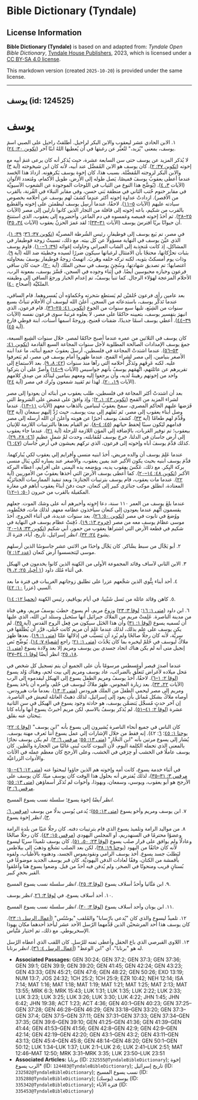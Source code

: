 # Bible Dictionary (Tyndale)

## License Information

**Bible Dictionary (Tyndale)** is based on and adapted from: _Tyndale Open Bible Dictionary_, [Tyndale House Publishers](https://tyndaleopenresources.com/), 2023, which is licensed under a [CC BY-SA 4.0 license](https://creativecommons.org/licenses/by-sa/4.0/legalcode.en).

This markdown version (created `2025-10-20`) is provided under the same license.



--------------------------------

## يوسف (id: 124525)

يوسف
====

١. الابن الحادي عشر ليعقوب والابن البكر لراحيل. أطلقتْ راحيل على الصبي اسمَ يوسف، بمعنى "يُزيد،" لتُعبِّر عن رغبتها في أن يُعطيها اللهُ ابنًا آخر ([تكوين ٣٠: ٢٤](https://ref.ly/Gen30:24)).

لا يُذكر المزيد عن يوسف حتى سن السابعة عشرة، حيث يُذكر أنه كان يرعى غنمَ أبيه مع إخوته ([تكوين ٣٧: ٢](https://ref.ly/Gen37:2)). كان يوسف هو الابن المُفضَّل عند أبيه، لأنه كان ابن شيخوخته (آية [٣](https://ref.ly/Gen37:3)) والابن البكر لزوجته المُفضَّلة. بسبب هذا، كان إخوة يوسف يَكرهونه. ازدادَ هذا الحَسد عندما أعطى يعقوبُ يوسفَ قميصًا، يَصل طوله إلى الأرض، طويل الأكمام، ومُتعدد الألوان (الآيات [٣، ٤](https://ref.ly/Gen37:3-Gen37:4)). (يُوضَّح هذا النوع من الثياب في اللوحات الموجودة عن الشعوب الآسيويَّة في مقابر خنوم حُتب الثاني في منطقة بَني حسن، وفي مقابر النبلاء في القُرنة، بالقرب من الأقصر). ازدادتْ عداوة إخوته أكثر عندما كشفَ لهم يوسف عن أحلامه بخصوص سيادته عليهم (الآيات [٥–١١](https://ref.ly/Gen37:5-Gen37:11)). لاحقًا، عندما أُرسِل يوسف ليطمئن على إخوته والقطيع بالقرب من شكيم، باعه إخوته إلى قافلة من التجار الذين كانوا نازلين إلى مصر (الآيات [٢٥–٢٨](https://ref.ly/Gen37:25-Gen37:28)). ثم أخذَ إخوته قميصه وغمسوه في دم الماعز، وأحضروه إلى يعقوب، الذي استنتجَ أن حيوانًا بريًا افترسَ يوسف (الآيات [٣١–٣٣](https://ref.ly/Gen37:31-Gen37:33))؛ لقد غمرَ الحزنُ يعقوب (الآيات [٣٤، ٣٥](https://ref.ly/Gen37:34-Gen37:35)).

في مصر، تم بَيع يوسف إلى فوطيفار، رئيس الشُرطة المصريَّة ([تكوين ٣٧: ٣٦](https://ref.ly/Gen37:36)؛ [٣٩: ١](https://ref.ly/Gen39:1))، الذي عيَّنَ يوسف في النهاية مسؤولًا عن كل بيته. مع ذلك، تسببتْ زوجة فوطيفار في المشاكل، إذ كانت مُنجذبة إلى الشاب العبراني وحاولت إغوائه ([٣٩: ٦–١٠](https://ref.ly/Gen39:6-Gen39:10)). قاومَ يوسف بثبات تحرُّكاتها، محتجًا بأن الامتثال لرغباتها سيكون ضررًا لسيده وخطيئة ضد الله (آية [٩](https://ref.ly/Gen39:9)). وذات يوم أمسكتْ بثوبه، لكنه تركه خلفه وهَربَ. اتهمتْ زوجةُ فوطيفار يوسفَ بمحاولته اغتصابها؛ تم تصديق شهادتها، وسُجِنَ يوسف في سجن الملك (آية [٢٠](https://ref.ly/Gen39:20))، حيث كان ساقي فرعون وخبازه محبوسين أيضًا. في أثناء وجوده في السجن، فَسَّرَ يوسف، بمعونة الرب، الأحلام المزعجة لهؤلاء الرجال. كما تنبأَ يوسفُ، تم إعدام الخباز ورجعَ الساقي إلى وظيفته الملكيَّة (أصحاح [٤٠](https://ref.ly/Gen40:1-Gen40:23)).

بعد عامين رأى فرعون حُلمَيْن لم يَستطع سَحرته وحُكماؤه أن يُفسروهما. قام الساقي، عندما تَذكَّر يوسف، باستدعائه من السجن. أعلنَ الله ليوسف أن الأحلام تنبأتْ بسبع سنوات من الشِبَع، تليها سبع سنوات من الجوع ([تكوين ٤١: ٢٥–٣٦](https://ref.ly/Gen41:25-Gen41:36)). قام فرعون، الذي انبهرَ بتفسير يوسف، بتعيينه حاكمًا على مصر، لا يعلوه مَرتبةً سوى فرعون نفسه (الآيات [٣٩–٤٤](https://ref.ly/Gen41:39-Gen41:44)). أُعطي يوسف اسمًا جديدًا، صَفنات فَعنيح، وزوجةً اسمها أسنات، ابنة فوطي فارع (آية [٤٥](https://ref.ly/Gen41:45)).

كان يوسف في الثلاثين من عمره عندما أصبح حاكمًا لمصر. خلال سنوات الشِبع السبعة، جمعَ يوسف الإمدادات الصالحة المطلوبة لأجل سنوات المجاعة السبع القادمة ([تكوين ٤١: ٥٣–٥٦](https://ref.ly/Gen41:53-Gen41:56)). عندما اشتدتْ المجاعة في فلسطين، أرسلَ يعقوبُ جميع أبنائه، ما عدا ابنه الأصغر بنيامين، إلى مصر لشراء القمح. عندما ظهروا أمام يوسف في مصر، لم يَتعرفوا عليه. لكنه عَرِفَهم وتَذكَّر أحلامه التي رآها منذ سنوات ([٤٢: ٨، ٩](https://ref.ly/Gen42:8-Gen42:9)). بعد الاستماع إلى تقريرهم عن عائلتهم، اتَّهمَهم يوسفُ بأنهم جواسيس (الآيات [٩–١٤](https://ref.ly/Gen42:9-Gen42:14)) وأصرَّ على أن يتركوا واحد من إخوتهم رهينةً لديه، وأن يرجعوا إليه ومعهم بنيامين ليتأكد من صِدق كلامهم (الآيات [١٩، ٢٠](https://ref.ly/Gen42:19-Gen42:20)). لهذا تم تَقييد شمعون وتُرِك في مصر (آية [٢٤](https://ref.ly/Gen42:24)).

بعد أن اشتدتْ أكثر المجاعة في فلسطين، طلب يعقوب من أبنائه أن يعودوا إلى مصر لشراء المزيد من القمح ([تكوين ٤٣: ١، ٢](https://ref.ly/Gen43:1-Gen43:2))؛ وإذ وافقَ على مَضض على الشروط التي فَرَضها عليهم الحاكم المصري، سمحَ يعقوبُ لبنيامين بالذهاب معهم (الآيات [١١–١٣](https://ref.ly/Gen43:11-Gen43:13)). عندما وصل أبناء يعقوب إلى مصر، تَم نَقلهم إلى بيت يوسف، حيث رُدَّ إليهم سمعان (آية [٢٣](https://ref.ly/Gen43:23)) وقُدِّمَ لهم طعامًا (آية [٣٣](https://ref.ly/Gen43:33)). كشفَ يوسف أخيرًا عن هويته وأعلنَ أن الله أرسله إلى مصر قدامهم ليَكون سببًا لِحفظ حياتهم ([٤٥: ٤–٨](https://ref.ly/Gen45:4-Gen45:8)). تم القيام بعدها بالترتيبات اللازمة للإتيان بيعقوب؛ تم توفير العَربات، بالإضافة إلى المؤن اللازمة للرحلة (آية [٢١](https://ref.ly/Gen45:21)). عندما جاء يعقوب إلى أرض جاسان في الدلتا، خرجَ يوسف لمُقابلته، وحدث لمُ شملٍ عظيمٍ ([٤٦: ٢٨، ٢٩](https://ref.ly/Gen46:28-Gen46:29)). كذلك قدَّمَ يوسفَ أباه وإخوته إلى فرعون، الذي تركهم يعيشون في أرض جاسان ([٤٧: ٦](https://ref.ly/Gen47:6)).

عندما عَلِمَ يوسف أن والده مريض، أَخذَ ابنيه منسى وأفرايم إلي يعقوب لكي يُباركهما. قدَّمَ يوسف ابنيه بحيث يكون الأكبر عند يمين يعقوب، والأصغر عند يساره لكي يَنال منسى بركة البِكر. مع ذلك، عَكَسَ يعقوب يديه، وبِوَضعه يده اليمنى على أفرايم، أعطاه البركة الأكبر ([تكوين ٤٨: ١٤–٢٠](https://ref.ly/Gen48:14-Gen48:20)). كما أُعطى يوسف الأرضَ التي أخذها يعقوبُ من الأموريين (آية [٢٢](https://ref.ly/Gen48:22)). عندما مات يعقوب، قام يوسف بترتيبات الجنازة؛ وبعد تنفيذ الممارسات الجنائزيَّة المعتادة، انطلق موكب جنائزي كبير إلى كنعان، حيث دفنَ أبناءُ يعقوب أباهم في مغارة المكفيلة بالقرب من حبرون ([٥٠: ١–١٢](https://ref.ly/Gen50:1-Gen50:12)).

عندما بلغَ يوسف من العمر ١١٠ سنة، دعا إخوته وأخبرهم أنه على وشك الموت. جعلهم يقسمون أنَّهم عندما يعودون إلى كنعان سيأخذون عظامه معهم. لذلك مات، فحَنَّطوه، ووُضعَ في تابوت في مصر ([تكوين ٥٠: ٢٦](https://ref.ly/Gen50:26)). بعد سنوات عديدة، في أثناء الخروج، أخذَ موسى عظامَ يوسف معه من مصر ([خروج ١٣: ١٩](https://ref.ly/Exod13:19)). دُفِنتْ عظام يوسف في النهاية في شكيم في قطعة الأرض التي اشتراها يعقوب من حمور، أبي شكيم ([تكوين ٣٣: ١٨–٢٠](https://ref.ly/Gen33:18-Gen33:20)؛ يشوع [٢٤: ٣٢](https://ref.ly/Josh24:32)). *انظر* إسرائيل، تاريخ، آباء، فترة الـ.

٢. أبو يَجْآل من سبط يسَّاكر. كان يَجْآل واحدًا من الاثني عشر جاسوسًا الذين أرسلهم موسى ليَتجسسوا أرض كنعان ([عدد ١٣: ٧](https://ref.ly/Num13:7)).

٣. الابن الثاني لآساف وقائد المجموعة الأولى من الكهنة الذين كانوا يخدمون في الهيكل في أثناء مُلك داود ([١ أخبار ٢٥: ٢، ٩](https://ref.ly/1Chr25:2)).

٤. أحد أبناء بِنُّوي الذين شجَّعهم عزرا على تطليق زوجاتهم الغريبات في فترة ما بعد السبي (عزرا [١٠: ٤٢](https://ref.ly/Ezra10:42)).

٥. كاهن وقائد عائلة من نَسل شَبْنِيا، في أيام يوياقيم، رئيس الكهنة ([نحميا ١٢: ١٤](https://ref.ly/Neh12:14)).

٦. ابن داود ([متى ١: ١٦](https://ref.ly/Matt1:16)؛ [لوقا ٣: ٢٣](https://ref.ly/Luke3:23)) وزوجُ مريم، أم يسوع. خطبَ يوسفُ مريم، وهي فتاة من مدينة الناصرة. عَلِمتْ مريم من الملاك جبرائيل أنها ستَحبل وستلد ابن الله، الذي عليها أن تُسميه يسوع ([لوقا ١: ٣١](https://ref.ly/Luke1:31)) وأن هذا الحَبَل سيكون من فِعل الروح القدس (آية [٣٥](https://ref.ly/Luke1:35)). لم يكن يوسف على علم بذلك، لذلك عندما عَلِمَ أن مريم كانت حُبلى، قرَّر أن يُطلِّقها في سِريَّة، لأنه كان رجلًا صالحًا ولم يُرِد أن يَتسبَّب في إذلالها علنًا ([متى ١: ١٩](https://ref.ly/Matt1:19)). بعدها ظهرَ ملاكٌ ليوسف في حُلمً ليخبره بما كان يَحْدُث ([متى ١: ٢١](https://ref.ly/Matt1:21)؛ راجع [إشعياء ٧: ١٤](https://ref.ly/Isa7:14)). يُوضِّح نَص إنجيل متى أنه لم يكن هناك اتحاد جسدي بين يوسف ومريم إلا بعد ولادة يسوع ([متى ١: ١٨، ٢٥](https://ref.ly/Matt1:18)؛ انظر أيضًا [لوقا ١: ٣٤–٣٧](https://ref.ly/Luke1:34-Luke1:37)).

عندما أصدرَ قيصر أوغسطس مرسومًا بأن على الجميع أن يتم تسجيل كل شخص في مَحل ميلاده لأغراض تَتعلَّق بالضرائب، عاد يوسف ومريم إلى بيت لحم، وهناك وُلد يسوع ([لوقا ٢: ١–٦](https://ref.ly/Luke2:1-Luke2:6)). لاحقًا، أَخذَ يوسفُ ومريم الطفلَ يسوع إلى الهيكل ليقدموه إلى الرب (الآيات [٢٢، ٣٣](https://ref.ly/Luke2:22)). بعد زيارة المجوس، ظهرَ ملاكٌ ليوسف في حُلم، وأمره أن يأخذ يسوعَ ومريم إلى مصر ليحمي الطفلَ من الملك هيرودس ([متى ٢: ١٣](https://ref.ly/Matt2:13)). بعدما مات هيرودس، أوصاه ملاكٌ بشكل مُماثل بأن يعود إلى إسرائيل، لذلك ذهبتْ العائلة لتعيش في الناصرة. إن آخر حدثٍ مُسجَّل يَتضمَّن يوسف، هو حادثة وجود يسوع في الهيكل في سن الثانية عشرة ([لوقا ٢: ٤١–٥١](https://ref.ly/Luke2:41-Luke2:51)). لم يُذكر يوسفُ بالاسم، لكن مريم أخبرتْ يسوع أنها وأباه كانا يَبحثان عنه بقلق.

كان الناس في جميع أنحاء الناصرة يُشيرون إلى يسوع بأنه "ابن يوسف" ([لوقا ٤: ٢٢](https://ref.ly/Luke4:22)؛ [يوحنا ١: ٤٥](https://ref.ly/John1:45)؛ [٦](https://ref.ly/John6:42): ٤٢). إنه فقط من خلال الإشارات إلي عمل يسوع أننا نَعرف مهنة يوسف. يُشار إلى يسوع مرتين بأنه "ابن النجَّار" ([متى ١٣: ٥٥](https://ref.ly/Matt13:55)؛ [مرقس ٦: ٣](https://ref.ly/Mark6:3)). لم يكن يوسف نجارًا بالمعنى الذي تحمله الكلمة اليوم، لأن البيوت كانت تُبنى غالبًا من الحجارة والطين. كان يوسف عاملًا في الخشب أو حِرَفي في الخشب، وعلى الأرجح كان معظم عمله في الأثاث والأدوات الزراعيَّة.

في أثناء خدمة يسوع، كانت أمه وإخوته هم الذين جاؤوا ليبحثوا عنه ([متى ١٢: ٤٦–٥٠](https://ref.ly/Matt12:46-Matt12:50)؛ [مرقس ٣: ٣١–٣٥](https://ref.ly/Mark3:31-Mark3:35))، لذلك يُفترض أنه بحلول هذا الوقت كان يوسف ميتًا. كان يوسف على الأرجح هو أبو يعقوب، ويوسي، وسمعان، ويهوذا، وأخوات لم تُذكَر أسماؤهن ([متى ١٣: ٥٥](https://ref.ly/Matt13:55)؛ [مرقس ٦: ٣](https://ref.ly/Mark6:3)).

*انظر أيضًا* إخوة يسوع؛ سلسلة نسب يسوع المسيح.

٧. ابن يوسف ومريم وأخو يسوع ([متى ١٣: ٥٥](https://ref.ly/Matt13:55))؛ يُدعى يُوسي بدلًا من يوسف ([مرقس ٦: ٣](https://ref.ly/Mark6:3)). *انظر* إخوة يسوع.

٨. من مواليد الرامة وتلميذ يسوع الذي قام بترتيبات دفنه. كان رجلًا غنيًا من بلدة الرامة وعضوًا محترمًا في السنهدريم، أو المجلس اليهودي ([مرقس ١٥: ٤٣](https://ref.ly/Mark15:43)). كان رجلًا صالحًا وعادلًا ولم يوافق على قرار صلب يسوع ([لوقا ٢٣: ٥٠، ٥١](https://ref.ly/Luke23:50-Luke23:51)). كان يوسف تلميذَا سريًا ليسوع لأنه كان خائفًا من اليهود ([يوحنا ١٩: ٣٨](https://ref.ly/John19:38))، لكن بعد الصلب تشجَّع وذهبَ إلى بيلاطس ليَطلبَ جسد يسوع. أخذ يوسف الرامي ونقوديموس الجسد، ودهنوه بالأطياب، ولفوه بأقمشة من الكتان، وفقًا لعادات الدفن اليهوديَّة. كان قبر يوسف الجديد موضوعًا في بُستانٍ قريب ومنحوتًا في الصخر، ولم يُدفن فيه أحدٌ من قبل. وضعوا يسوع هنا وأغلقوا القبر بحجرٍ كبير.

٩. ابن مَتَّاثيا وأحدُ أسلاف يسوع ([لوقا ٣: ٢٥](https://ref.ly/Luke3:25)). *انظر* سلسلة نسب يسوع المسيح.

١٠. أحد أسلاف يسوع، في [لوقا ٣: ٢٦](https://ref.ly/Luke3:26). *انظر* يوسف.

١١. ابن يونان وأحد أسلاف يسوع ([لوقا ٣: ٣٠](https://ref.ly/Luke3:30)). *انظر* سلسلة نسب يسوع المسيح.

١٢. تلميذٌ ليسوع والذي كان "يُدعى بارْسابا" والمُلقب "يوسْتُس" ([أعمال الرسل ١: ٢٣](https://ref.ly/Acts1:23)). كان يوسف هذا أحد المرشحيْن الذين قَدَّمهما الرُسل الأحد عشر ليأخذ أحدهما مكان يهوذا الإسخريوطي. مع ذلك، تم اختيار مَتَّياس.

١٣. اللاوي القبرصي الذي باع الحقل وأعطى ثمنه للرُسل. كان اللقب الذي أعطاه الرُسل له هو "برنابا"، أي "ابن الوعظ" ([أعمال الرسل ٤: ٣٦](https://ref.ly/Acts4:36)). *انظر* برنابا.

* **Associated Passages:** GEN 30:24; GEN 37:2; GEN 37:3; GEN 37:36; GEN 39:1; GEN 39:9; GEN 39:20; GEN 41:45; GEN 42:24; GEN 43:23; GEN 43:33; GEN 45:21; GEN 47:6; GEN 48:22; GEN 50:26; EXO 13:19; NUM 13:7; JOS 24:32; 1CH 25:2; 1CH 25:9; EZR 10:42; NEH 12:14; ISA 7:14; MAT 1:16; MAT 1:18; MAT 1:19; MAT 1:21; MAT 1:25; MAT 2:13; MAT 13:55; MRK 6:3; MRK 15:43; LUK 1:31; LUK 1:35; LUK 2:22; LUK 2:33; LUK 3:23; LUK 3:25; LUK 3:26; LUK 3:30; LUK 4:22; JHN 1:45; JHN 6:42; JHN 19:38; ACT 1:23; ACT 4:36; GEN 40:1–GEN 40:23; GEN 37:25–GEN 37:28; GEN 46:28–GEN 46:29; GEN 33:18–GEN 33:20; GEN 37:3–GEN 37:4; GEN 37:5–GEN 37:11; GEN 37:31–GEN 37:33; GEN 37:34–GEN 37:35; GEN 39:6–GEN 39:10; GEN 41:25–GEN 41:36; GEN 41:39–GEN 41:44; GEN 41:53–GEN 41:56; GEN 42:8–GEN 42:9; GEN 42:9–GEN 42:14; GEN 42:19–GEN 42:20; GEN 43:1–GEN 43:2; GEN 43:11–GEN 43:13; GEN 45:4–GEN 45:8; GEN 48:14–GEN 48:20; GEN 50:1–GEN 50:12; LUK 1:34–LUK 1:37; LUK 2:1–LUK 2:6; LUK 2:41–LUK 2:51; MAT 12:46–MAT 12:50; MRK 3:31–MRK 3:35; LUK 23:50–LUK 23:51
* **Associated Articles:** برنابا (ID: `232555@TyndaleBibleDictionary`); إخوة الرب يسوع* (ID: `124483@TyndaleBibleDictionary`); تاريخ إسرائيل (ID: `232582@TyndaleBibleDictionary`); نسب يسوع المسيح (ID: `335288@TyndaleBibleDictionary`); يوسف (يوسك) (ID: `335342@TyndaleBibleDictionary`); فترة الآباء (ID: `335453@TyndaleBibleDictionary`)

